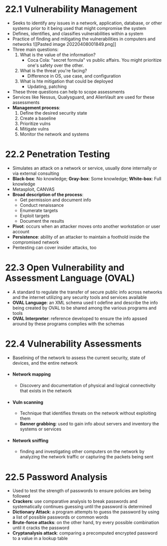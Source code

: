 # 22.1 Vulnerability Management
- Seeks to identify any issues in a network, application, database, or other systems prior to it being used that might compromise the system
- Defines, identifies, and classifies vulnerabilities within a system
- Practice of finding and mitigating the vulnerabilities in computers and networks
![[Pasted image 20220408001849.png]]
- Three main questions:
	1. What is the value of the information?
		- Coca Cola: "secret formula" vs public affairs. You might prioritize one's safety over the other.
	2. What is the threat you're facing?
		- Difference in OS, use case, and configuration
	3. What is hte mitigation that could be deployed
		- Updating, patching
- These three questions can help to scope assessments
- Services like Nessus, Qualysguard, and AlienVault are used for these assessments
- **Management process**:
	1. Define the desired security state
	2. Create a baseline
	3. Prioritize vulns
	4. Mitigate vulns
	5. Monitor the network and systems

# 22.2 Penetration Testing
- Simulates an attack on a network or service, usually done internally or via external consulting
- **Black-box**: No knowledge; **Gray-box**: Some knowledge; **White-box**: Full knowledge
- Metasploit, CANVAS
- **Broad description of the process**:
	- Get permission and document info
	- Conduct renaissance
	- Enumerate targets
	- Exploit targets
	- Document the results
- **Pivot**: occurs when an attacker moves onto another workstation or user account
- **Persistence**: ability of an attacker to maintain a foothold inside the compromised network
- Pentesting can cover insider attacks, too

# 22.3 Open Vulnerability and Assessment Language (OVAL)
- A standard to regulate the transfer of secure public info across networks and the internet utilizing any security tools and services available
- **OVAL Language**: an XML schema used t odefine and describe the info being created by OVAL to be shared among the various programs and tools
- **OVAL Interpreter**: reference developed to ensure the info apssed around by these programs complies with the schemas

# 22.4 Vulnerability Assessments
- Baselining of the network to assess the current security, state of devices, and the entire network
- #### Network mapping
	- Discovery and documentation of physical and logical connectivity that exists in the network
- #### Vuln scanning
	- Technique that identifies threats on the network without exploiting them
	- **Banner grabbing**: used to gain info about servers and inventory the systems or services
- #### Network sniffing
	- finding and investigating other computers on the network by analyzing the network traffic or capturing the packets being sent
	
# 22.5 Password Analysis
- Used to test the strength of passwords to ensure policies are being followed
- **Crackers**: use comparative analysis to break passwords and systematically continues guessing until the password is determined
- **Dictionary Attack**: a program attempts to guess the password by using a list of possible passwords or common words
- **Brute-force attacks**: on the other hand, try every possible combination until it cracks the password
- **Cryptanalysis attack**: comparing a precomputed encrypted password to a value in a lookup table
